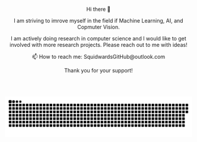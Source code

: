 <p align="center">
Hi there 👋
</r>

<p align="center">
I am striving to imrove myself in the field if Machine Learning, AI, and Copmuter Vision.
</p>
<p align="center">
I am actively doing research in computer science and I would like to get involved with more research projects. Please reach out to me with ideas! 
</p>
<p align="center">
📫 How to reach me: SquidwardsGitHub@outlook.com
</p>
<p align="center">
Thank you for your support!
</p>
<p align="center">
<a href="https://www.buymeacoffee.com/nikolaandro"><img src="https://www.paypalobjects.com/en_US/i/btn/btn_donateCC_LG.gif" alt="" /></a>
</p>


&nbsp;&nbsp;&nbsp;&nbsp;&nbsp;&nbsp;&nbsp;&nbsp;&nbsp;&nbsp;&nbsp;&nbsp;&nbsp;&nbsp;&nbsp;&nbsp;&nbsp;&nbsp;&nbsp;&nbsp; <a href="https://github.com/NikolaAndro"><img src="contributions.svg"></a>


 <!--
Here are some ideas to get you started:

- 🔭 I’m currently working on ...
- 🌱 I’m currently learning ...
- 👯 I’m looking to collaborate on ...
- 🤔 I’m looking for help with ...
- 💬 Ask me about ...
- 📫 How to reach me: ...
- 😄 Pronouns: ...
- ⚡ Fun fact: ...
-->
